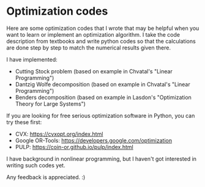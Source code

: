 # Optimization codes

Here are some optimization codes that I wrote that may be helpful when you want to learn or implement an optimization algorithm. I take the code description from textbooks and write python codes so that the calculations are done step by step to match the  numerical results given there.

I have implemented:
- Cutting Stock problem (based on example in Chvatal's "Linear Programming")
- Dantzig Wolfe decomposition (based on example in Chvatal's "Linear Programming")
- Benders decomposition (based on example in Lasdon's "Optimization Theory for Large Systems")

If you are looking for free serious optimization software in Python, you can try these first:
- CVX: https://cvxopt.org/index.html
- Google OR-Tools: https://developers.google.com/optimization
- PULP: https://coin-or.github.io/pulp/index.html


I have background in nonlinear programming, but I haven't got interested in writing such codes yet.

Any feedback is appreciated. :) 
